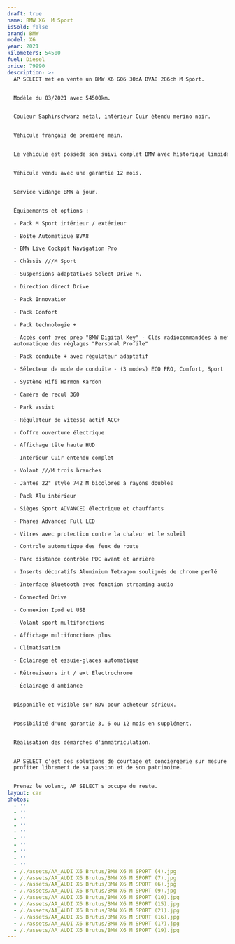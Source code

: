 ```yaml
---
draft: true
name: BMW X6  M Sport
isSold: false
brand: BMW
model: X6
year: 2021
kilometers: 54500
fuel: Diesel
price: 79990
description: >-
  AP SELECT met en vente un BMW X6 G06 30dA BVA8 286ch M Sport.


  Modèle du 03/2021 avec 54500km.


  Couleur Saphirschwarz métal, intérieur Cuir étendu merino noir.


  Véhicule français de première main.


  Le véhicule est possède son suivi complet BMW avec historique limpide.


  Véhicule vendu avec une garantie 12 mois.


  Service vidange BMW a jour.


  Équipements et options :

  - Pack M Sport intérieur / extérieur

  - Boîte Automatique BVA8

  - BMW Live Cockpit Navigation Pro

  - Châssis ///M Sport

  - Suspensions adaptatives Select Drive M.

  - Direction direct Drive

  - Pack Innovation

  - Pack Confort

  - Pack technologie +

  - Accès conf avec prép "BMW Digital Key" - Clés radiocommandées à mémorisation
  automatique des réglages "Personal Profile"

  - Pack conduite + avec régulateur adaptatif

  - Sélecteur de mode de conduite - (3 modes) ECO PRO, Comfort, Sport

  - Système Hifi Harmon Kardon

  - Caméra de recul 360

  - Park assist

  - Régulateur de vitesse actif ACC+

  - Coffre ouverture électrique

  - Affichage tête haute HUD

  - Intérieur Cuir entendu complet

  - Volant ///M trois branches

  - Jantes 22" style 742 M bicolores à rayons doubles

  - Pack Alu intérieur

  - Sièges Sport ADVANCED électrique et chauffants

  - Phares Advanced Full LED

  - Vitres avec protection contre la chaleur et le soleil

  - Controle automatique des feux de route

  - Parc distance contrôle PDC avant et arrière

  - Inserts décoratifs Aluminium Tetragon soulignés de chrome perlé

  - Interface Bluetooth avec fonction streaming audio

  - Connected Drive

  - Connexion Ipod et USB

  - Volant sport multifonctions

  - Affichage multifonctions plus

  - Climatisation

  - Éclairage et essuie-glaces automatique

  - Rétroviseurs int / ext Electrochrome

  - Éclairage d ambiance


  Disponible et visible sur RDV pour acheteur sérieux.


  Possibilité d'une garantie 3, 6 ou 12 mois en supplément.


  Réalisation des démarches d'immatriculation.


  AP SELECT c'est des solutions de courtage et conciergerie sur mesure pour
  profiter librement de sa passion et de son patrimoine.


  Prenez le volant, AP SELECT s'occupe du reste.
layout: car
photos:
  - ''
  - ''
  - ''
  - ''
  - ''
  - ''
  - ''
  - ''
  - ''
  - ''
  - /./assets/AA_AUDI X6 Brutus/BMW X6 M SPORT (4).jpg
  - /./assets/AA_AUDI X6 Brutus/BMW X6 M SPORT (7).jpg
  - /./assets/AA_AUDI X6 Brutus/BMW X6 M SPORT (6).jpg
  - /./assets/AA_AUDI X6 Brutus/BMW X6 M SPORT (9).jpg
  - /./assets/AA_AUDI X6 Brutus/BMW X6 M SPORT (10).jpg
  - /./assets/AA_AUDI X6 Brutus/BMW X6 M SPORT (15).jpg
  - /./assets/AA_AUDI X6 Brutus/BMW X6 M SPORT (21).jpg
  - /./assets/AA_AUDI X6 Brutus/BMW X6 M SPORT (16).jpg
  - /./assets/AA_AUDI X6 Brutus/BMW X6 M SPORT (17).jpg
  - /./assets/AA_AUDI X6 Brutus/BMW X6 M SPORT (19).jpg
---
```




